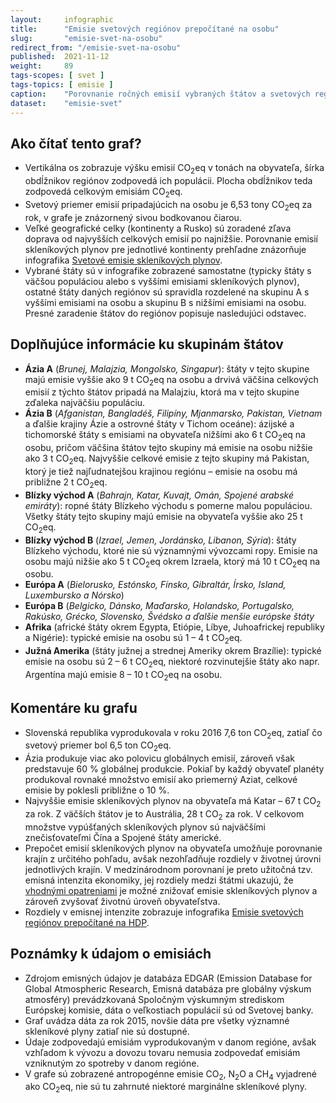 ```yaml
---
layout:     infographic
title:      "Emisie svetových regiónov prepočítané na osobu"
slug:       "emisie-svet-na-osobu"
redirect_from: "/emisie-svet-na-osobu"
published:  2021-11-12
weight:     89
tags-scopes: [ svet ]
tags-topics: [ emisie ]
caption:    "Porovnanie ročných emisií vybraných štátov a svetových regiónov, vyjadrené na obyvateľa aj za celú populáciu."
dataset:    "emisie-svet"
---
```


## Ako čítať tento graf?

* Vertikálna os zobrazuje výšku emisií <glossary id="co2eq">CO<sub>2</sub>eq</glossary> v tonách na obyvateľa, šírka obdĺžnikov regiónov zodpovedá ich populácii. Plocha obdĺžnikov teda zodpovedá celkovým emisiám CO<sub>2</sub>eq.
* Svetový priemer emisií pripadajúcich na osobu je 6,53 tony CO<sub>2</sub>eq za rok, v grafe je znázornený sivou bodkovanou čiarou.
* Veľké geografické celky (kontinenty a Rusko) sú zoradené zľava doprava od najvyšších celkových emisií po najnižšie. Porovnanie emisií skleníkových plynov pre jednotlivé kontinenty prehľadne znázorňuje infografika [Svetové emisie skleníkových plynov](/infografiky/emisie-svet).
* Vybrané štáty sú v infografike zobrazené samostatne (typicky štáty s väčšou populáciou alebo s vyššími emisiami skleníkových plynov), ostatné štáty daných regiónov sú spravidla rozdelené na skupinu A s vyššími emisiami na osobu a skupinu B s nižšími emisiami na osobu. Presné zaradenie štátov do regiónov popisuje nasledujúci odstavec.

## Doplňujúce informácie ku skupinám štátov

* __Ázia A__ (*Brunej, Malajzia, Mongolsko, Singapur*): štáty v tejto skupine majú emisie vyššie ako 9 t CO<sub>2</sub>eq na osobu a drvivá väčšina celkových emisií z týchto štátov pripadá na Malajziu, ktorá ma v tejto skupine zďaleka najväčšiu populáciu.
* __Ázia B__ (*Afganistan, Bangladéš, Filipíny, Mjanmarsko, Pakistan, Vietnam* a ďalšie krajiny Ázie a ostrovné štáty v Tichom oceáne): ázijské a tichomorské štáty s emisiami na obyvateľa nižšími ako 6 t CO<sub>2</sub>eq na osobu, pričom väčšina štátov tejto skupiny má emisie na osobu nižšie ako 3 t CO<sub>2</sub>eq. Najvyššie celkové emisie z tejto skupiny má Pakistan, ktorý je tiež najľudnatejšou krajinou regiónu – emisie na osobu má približne 2 t CO<sub>2</sub>eq.
* __Blízky východ A__ (*Bahrajn, Katar, Kuvajt, Omán, Spojené arabské emiráty*): ropné štáty Blízkeho východu s pomerne malou populáciou. Všetky štáty tejto skupiny majú emisie na obyvateľa vyššie ako 25 t CO<sub>2</sub>eq.
* __Blízky východ B__ (*Izrael, Jemen, Jordánsko, Libanon, Sýria*): štáty Blízkeho východu, ktoré nie sú významnými vývozcami ropy. Emisie na osobu majú nižšie ako 5 t CO<sub>2</sub>eq okrem Izraela, ktorý má 10 t CO<sub>2</sub>eq na osobu.
* __Európa A__ (*Bielorusko, Estónsko, Fínsko, Gibraltár, Írsko, Island, Luxembursko a Nórsko*)
* __Európa B__ (*Belgicko, Dánsko, Maďarsko, Holandsko, Portugalsko, Rakúsko, Grécko, Slovensko, Švédsko a ďalšie menšie európske štáty*
* __Afrika__ (africké štáty okrem Egypta, Etiópie, Líbye, Juhoafrickej republiky a Nigérie): typické emisie na osobu sú 1 – 4 t CO<sub>2</sub>eq.
* __Južná Amerika__ (štáty južnej a strednej Ameriky okrem Brazílie): typické emisie na osobu sú 2 – 6 t CO<sub>2</sub>eq, niektoré rozvinutejšie štáty ako napr. Argentína majú emisie 8 – 10 t CO<sub>2</sub>eq na osobu.

## Komentáre ku grafu

* Slovenská republika vyprodukovala v roku 2016 7,6 ton CO<sub>2</sub>eq, zatiaľ čo svetový priemer bol 6,5 ton CO<sub>2</sub>eq.
* Ázia produkuje viac ako polovicu globálnych emisií, zároveň však predstavuje 60 % globálnej produkcie. Pokiaľ by každý obyvateľ planéty produkoval rovnaké množstvo emisií ako priemerný Aziat, celkové emisie by poklesli približne o 10 %.
* Najvyššie emisie skleníkových plynov na obyvateľa má Katar – 67 t CO<sub>2</sub> za rok. Z väčších štátov je to Austrália, 28 t CO<sub>2</sub> za rok. V celkovom množstve vypúšťaných skleníkových plynov sú najväčšími znečisťovateľmi Čína a Spojené štáty americké.
* Prepočet emisií skleníkových plynov na obyvateľa umožňuje porovnanie krajín z určitého pohľadu, avšak nezohľadňuje rozdiely v životnej úrovni jednotlivých krajín. V medzinárodnom porovnaní je preto užitočná tzv. <glossary id="emisnaintenzitaekonomiky">emisná intenzita ekonomiky</glossary>, jej rozdiely medzi štátmi ukazujú, že [vhodnými opatreniami](/infografiky/mitigacne-opatrenia-mmf) je možné znižovať emisie skleníkových plynov a zároveň zvyšovať životnú úroveň obyvateľstva.
* Rozdiely v emisnej intenzite zobrazuje infografika [Emisie svetových regiónov prepočítané na HDP](/infografiky/emisie-svet-na-hdp).

## Poznámky k údajom o emisiách

* Zdrojom emisných údajov je databáza EDGAR (Emission Database for Global Atmospheric Research, Emisná databáza pre globálny výskum atmosféry) prevádzkovaná Spoločným výskumným strediskom Európskej komisie, dáta o veľkostiach populácií sú od Svetovej banky.
* Graf uvádza dáta za rok 2015, novšie dáta pre všetky významné skleníkové plyny zatiaľ nie sú dostupné.
* Údaje zodpovedajú emisiám vyprodukovaným v danom regióne, avšak vzhľadom k vývozu a dovozu tovaru nemusia zodpovedať emisiám vzniknutým zo spotreby v danom regióne.
* V grafe sú zobrazené <glossary id="antropogennesklenikoveplyny">antropogénne emisie</glossary> CO<sub>2</sub>, N<sub>2</sub>O a CH<sub>4</sub> vyjadrené ako <glossary id="co2eq">CO<sub>2</sub>eq</glossary>, nie sú tu zahrnuté niektoré marginálne skleníkové plyny.
